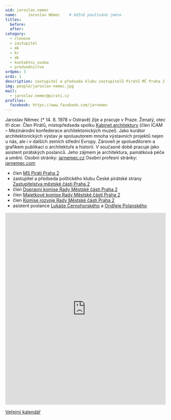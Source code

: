 ```yaml
---
uid: jaroslav.nemec
name:     Jaroslav Němec  	# běžně používáné jméno
titles:
  before: 
  after: 
category:
  - clenove
  - zastupitel
  - mk
  - kr
  - dk
  - kontaktni_osoba
  - predsednictvo
ordpms: 3
ordz: 1
description: zastupitel a předseda klubu zastupitelů Pirátů MČ Praha 2, místopředseda MS Praha 2
img: people/jaroslav-nemec.jpg 
mail:
  - jaroslav.nemec@pirati.cz
profiles: 
  facebook: https://www.facebook.com/jarnemec
---
```


Jaroslav Němec (* 14. 8. 1978 v Ostravě) žije a pracuje v Praze. Ženatý, otec tří dcer. Člen Pirátů, místopředseda spolku [Kabinet architektury](http://kabinetarchitektury.cz/) (člen ICAM – Mezinárodní konfederace architektonických muzeí). Jako kurátor architektonických výstav je spoluautorem mnoha výstavních projektů nejen u nás, ale i v dalších zemích střední Evropy. Zároveň je spolueditorem a grafikem publikací o architektuře a historii. V současné době pracuje jako asistent pirátských poslanců. Jeho zájmem je architektura, památková péče a umění. Osobní stránky: [jarnemec.cz](http://jarnemec.cz) Osobní profesní stránky: [jarnemec.com](http://jarnemec.com)


* člen [MS Piráti Praha 2](http://praha2.pirati.cz)
* zastupitel a předseda politického klubu České pirátské strany [Zastupitelstva městské části Praha 2](http://urad.praha2.cz/Zastupitelstvo-MC-seznam)
* člen [Dopravní komise Rady Městské části Praha 2](http://urad.praha2.cz/Dopravni-komise)
* člen [Majetkové komise Rady Městské části Praha 2](http://urad.praha2.cz/Majetkova-komise)
* člen [Komise rozvoje Rady Městské části Praha 2](http://urad.praha2.cz/Komise-rozvoje)
* asistent poslance [Lukáše Černohorského](http://www.psp.cz/sqw/detail.sqw?id=6442&amp;o=8) a [Ondřeje Polanského](http://www.psp.cz/sqw/detail.sqw?id=6529)



<iframe src="https://calendar.google.com/calendar/embed?src=3n73qjs6nl61suaf00icr46te4%40group.calendar.google.com&amp;ctz=Europe%2FPrague" style="border: 0" scrolling="no" width="100%" height="600" frameborder="0"></iframe>



[Veřejný kalendář](http://jarnemec.cz/verejny-kalendar/)


